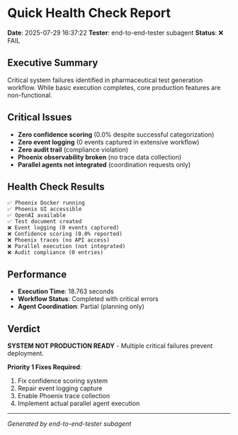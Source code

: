 # Quick Health Check Report
**Date**: 2025-07-29 16:37:22
**Tester**: end-to-end-tester subagent
**Status**: ❌ FAIL

## Executive Summary
Critical system failures identified in pharmaceutical test generation workflow. While basic execution completes, core production features are non-functional.

## Critical Issues
- **Zero confidence scoring** (0.0% despite successful categorization)
- **Zero event logging** (0 events captured in extensive workflow)
- **Zero audit trail** (compliance violation)
- **Phoenix observability broken** (no trace data collection)
- **Parallel agents not integrated** (coordination requests only)

## Health Check Results
```
✅ Phoenix Docker running
✅ Phoenix UI accessible  
✅ OpenAI available
✅ Test document created
❌ Event logging (0 events captured)
❌ Confidence scoring (0.0% reported)
❌ Phoenix traces (no API access)
❌ Parallel execution (not integrated)
❌ Audit compliance (0 entries)
```

## Performance
- **Execution Time**: 18.763 seconds
- **Workflow Status**: Completed with critical errors
- **Agent Coordination**: Partial (planning only)

## Verdict
**SYSTEM NOT PRODUCTION READY** - Multiple critical failures prevent deployment.

**Priority 1 Fixes Required**:
1. Fix confidence scoring system
2. Repair event logging capture
3. Enable Phoenix trace collection
4. Implement actual parallel agent execution

---
*Generated by end-to-end-tester subagent*